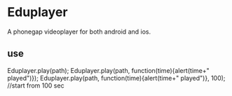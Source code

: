 Eduplayer
=========

A phonegap videoplayer for both android and ios.

## use

Eduplayer.play(path);
Eduplayer.play(path, function(time){alert(time+" played")});
Eduplayer.play(path, function(time){alert(time+" played")}, 100); //start from 100 sec
